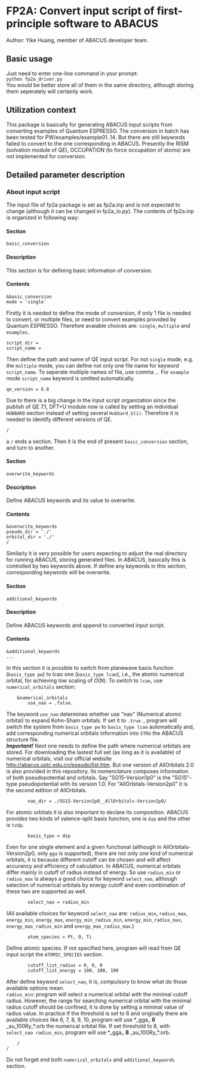 # FP2A: Convert input script of first-principle software to ABACUS
Author: Yike Huang, member of ABACUS developer team.
## Basic usage  
Just need to enter one-line command in your prompt:  
`python fp2a_driver.py`  
You would be better store all of them in the same directory, although storing them seperately will certainly work.
## Utilization context
This package is basically for generating ABACUS input scripts from converting examples of Quantum ESPRESSO. The conversion in batch has been tested for PW/examples/example01..14. But there are still keywords failed to convert to the one corresponding in ABACUS. Presently the RISM (solvation module of QE), OCCUPATION (to force occupation of atoms) are not implemented for conversion.
## Detailed parameter description  
### About input script
The input file of fp2a package is set as fp2a.inp and is not expected to change (although it can be changed in fp2a_io.py). The contents of fp2a.inp is organized in following way:  
#### Section
`basic_conversion`
#### Description
This section is for defining basic information of conversion.
#### Contents
    &basic_conversion  
    mode = 'single'
Firstly it is needed to define the mode of conversion, if only 1 file is needed to convert, or multiple files, or need to convert examples provided by Quantum ESPRESSO. Therefore avaiable choices are: `single`, `multiple` and `examples`.  

    script_dir =   
    script_name =  
Then define the path and name of QE input script. For not `single` mode, e.g. the `multiple` mode, you can define not only one file name for keyword `script_name`. To seperate multiple names of file, use comma `,`. For `example` mode `script_name` keyword is omitted automatically.

    qe_version = 6.8  
Due to there is a big change in the input script organization since the publish of QE 7.1, DFT+U module now is called by setting an individual `HUBBARD` section instead of setting several `Hubbard_U(i)`. Therefore it is needed to identify different versions of QE.  

    /   
a `/` ends a section. Then it is the end of present `basic_conversion` section, and turn to another.   
#### Section
`overwrite_keywords`
#### Description
Define ABACUS keywords and its value to overwrite.  
#### Contents

    &overwrite_keywords   
    pseudo_dir = './'  
    orbital_dir = './'  
    / 
Similarly it is very possible for users expecting to adjust the real directory for running ABACUS, storing generated files. In ABACUS, basically this is controlled by two keywords above. If define any keywords in this section, corresponding keywords will be overwrite.   
#### Section
`additional_keywords`
#### Description
Define ABACUS keywords and append to converted input script.  
#### Contents

    &additional_keywords  
    ...
In this  section it is possible to switch from planewave basis function (`basis_type pw`) to lcao one (`basis_type lcao`), i.e., the atomic numerical orbital, for achieving low scaling of $O(N)$. To switch to `lcao`, use `numerical_orbitals` section:

        &numerical_orbitals
            use_nao = .false.
The keyword `use_nao` determines whether use "nao" (Numerical atomic orbital) to expand Kohn-Sham orbitals. If set it to `.true.`, program will switch the system from `basis_type pw` to `basis_type lcao` automatically and, add corresponding numerical orbitals information into `STRU` the ABACUS structure file.  
___Important!___ Next one needs to define the path where numerical orbitals are stored. For downloading the lastest full set (as long as it is available) of numerical orbitals, visit our official website http://abacus.ustc.edu.cn/pseudo/list.htm. But one version of AllOrbitals 2.0 is also provided in this repository. Its nomenclature composes information of both pseudopotential and orbitals. Say "SG15-Version1p0" is the "SG15"-type pseudopotential with its version 1.0. For "AllOrbitals-Version2p0" it is the second edition of AllOrbitals.

            nao_dir = ./SG15-Version1p0__AllOrbitals-Version2p0/
For atomic orbitals it is also important to declare its composition. ABACUS provides two kinds of valence-split basis function, one is `dzp` and the other is `tzdp`.

            basis_type = dzp
Even for one single element and a given functional (although in AllOrbitals-Version2p0, only `gga` is supported), there are not only one kind of numerical orbitals, it is because different cutoff can be chosen and will affect accurancy and efficiency of calculation. In ABACUS, numerical orbitals differ mainly in cutoff of radius instead of energy. So use `radius_min` or `radius_max` is always a good choice for keyword `select_nao`, although selection of numerical orbitals by energy cutoff and even combination of these two are supported as well.

            select_nao = radius_min
(All available choices for keyword `select_nao` are: `radius_min`, `radius_max`, `energy_min`, `energy_max`, `energy_min_radius_min`, `energy_min_radius_max`, `energy_max_radius_min` and `energy_max_radius_max`.)

            atom_species = Pt, O, Ti

Define atomic species. If not specified here, program will read from QE input script the `ATOMIC_SPECIES` section.


            cutoff_list_radius = 0, 0, 0
            cutoff_list_energy = 100, 100, 100
After define keyword `select_nao`, it is, compulsory to know what do those available options mean.  
`radius_min`: program will select a numerical orbital with the minimal cutoff radius. However, the range for searching numerical orbital with the minimal radius cutoff should be confined, it is done by setting a minimal value of radius value. In practice if the threshold is set to 6 and originally there are available choices like 6, 7, 8, 9, 10, program will use \*\_gga\_ __6__ \_au\_100Ry\_\*.orb the numerical orbital file. If set threshold to 8, with `select_nao radius_min`, program will use \*\_gga_ __8__ _au\_100Ry\_\*.orb.

        /
    /
Do not forget end both `numerical_orbitals` and `additional_keywords` section.